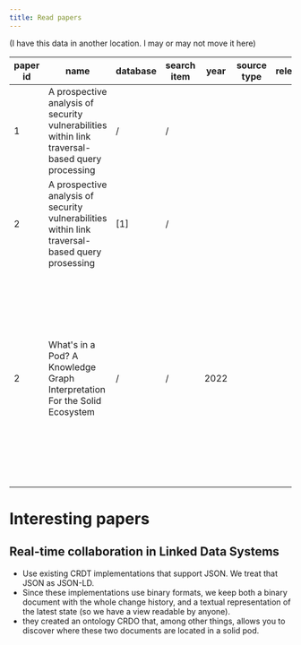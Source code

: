 ```yaml
---
title: Read papers
---
```



(I have this data in another location. I may or may not move it here)

| paper id | name                                                                                              | database | search item | year | source type | relevance | summary	                                                                                                                                                                         | link |
|----------|---------------------------------------------------------------------------------------------------|----------|-------------|------|-------------|-----------|----------------------------------------------------------------------------------------------------------------------------------------------------------------------------------|------|
| 1        | 	A prospective analysis of security vulnerabilities within link traversal-based query processing	 | /        | 	/          |      |             |           |                                                                                                                                                                                  |      |
| 2        | 	A prospective analysis of security vulnerabilities within link traversal- based query prosessing | [1]      | 	/          |      |             |           | What is a content policy?                                                                                                                                                        |      |
| 2        | What's in a Pod? A Knowledge Graph Interpretation For the Solid Ecosystem                         | /        | /           | 2022 |             |           | Very interesting view on how to store data, viewing LDP as a view over the graph storage. Nice to reference to since the view on "resources" that I have has significant overlap |      |






# Interesting papers

## Real-time collaboration in Linked Data Systems

- Use existing CRDT implementations that support JSON. We treat that JSON as JSON-LD.
- Since these implementations use binary formats, we keep both a binary document with the whole change history,
  and a textual representation of the latest state (so we have a view readable by anyone).
- they created an ontology CRDO that, among other things,
  allows you to discover where these two documents are located in a solid pod. 
